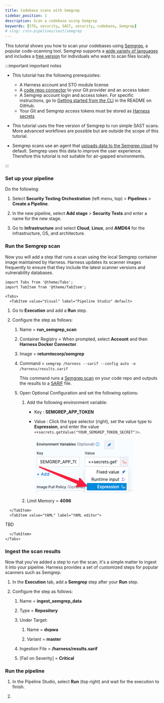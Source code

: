 ```yaml
---
title: Codebase scans with Semgrep
sidebar_position: 1
description: Scan a codebase using Semgrep
keywords: [STO, security, SAST, security, codebase, Semgrep]
# slug: /sto-pipelines/sast/semgrep
---
```


This tutorial shows you how to scan your codebases using [Semgrep](https://semgrep.dev), a popular code-scanning tool. Semgrep supports a [wide variety of languages](https://semgrep.dev/docs/supported-languages/) and includes a [free version](https://semgrep.dev/pricing/) for individuals who want to scan files locally. 

:::important important notes

- This tutorial has the following prerequisites:

  - A Harness account and STO module license
  - A [code repo connector](/docs/platform/connectors/code-repositories/) to your Git provider and an access token  
  - A Semgrep account login and access token. For specific instructions, go to [Getting started from the CLI](https://github.com/semgrep/semgrep#option-2-getting-started-from-the-cli) in the README on GitHub. 
  - Your Git and Semgrep access tokens must be stored as [Harness secrets](/docs/platform/secrets/add-use-text-secrets)

- This tutorial uses the free version of Semgrep to run simple SAST scans. More advanced workflows are possible but are outside the scope of this tutorial.

- Semgrep scans use an agent that [uploads data to the Semgrep cloud](https://semgrep.dev/docs/metrics/) by default. Semgrep uses this data to improve the user experience. Therefore this tutorial is not suitable for air-gapped environments. 

:::

### Set up your pipeline

Do the following:

1. Select **Security Testing Orchestration** (left menu, top) > **Pipelines** > **Create a Pipeline**.

2. In the new pipeline, select **Add stage** > **Security Tests** and enter a name for the new stage.

3. Go to **Infrastructure** and select **Cloud**, **Linux**, and **AMD64** for the infrastructure, OS, and architecture.  


### Run the Semgrep scan

Now you will add a step that runs a scan using the local Semgrep container image maintained by Harness. Harness updates its scanner images frequently to ensure that they include the latest scanner versions and vulnerability databases.  


```mdx-code-block
import Tabs from '@theme/Tabs';
import TabItem from '@theme/TabItem';
```
```mdx-code-block
<Tabs>
  <TabItem value="Visual" label="Pipeline Studio" default>
```

1. Go to **Execution** and add a **Run** step. 

2. Configure the step as follows:

   1. Name = **run_semgrep_scan**

   2. Container Registry = When prompted, select **Account** and then **Harness Docker Connector**. 

   3. Image = **returntocorp/semgrep**

   4. Command = `semgrep /harness --sarif --config auto -o /harness/results.sarif  `

      This command runs a [Semgrep scan](https://semgrep.dev/docs/cli-reference/#semgrep-scan-command-options) on your code repo and outputs the results to a [SARIF](/docs/security-testing-orchestration/use-sto/orchestrate-and-ingest/ingest-sarif-data) file.  

   5. Open Optional Configuration and set the following options:

      1. Add the following environment variable:
         
         - Key : **SEMGREP_APP_TOKEN**
         - Value : Click the type selector (right), set the value type to **Expression**, and enter the value `<+secrets.getValue("YOUR_SEMGREP_TOKEN_SECRET")>`. 

           ![](./static/sast-semgrep-tutorial/set-value-type.png)

      2. Limit Memory = **4096**


```mdx-code-block
  </TabItem>
  <TabItem value="YAML" label="YAML editor">
```
TBD


```mdx-code-block
  </TabItem>
</Tabs>
```

### Ingest the scan results

Now that you've added a step to run the scan, it's a simple matter to ingest it into your pipeline. Harness provides a set of customized steps for popular scanners such as Semgrep. 

1. In the **Execution** tab, add a **Semgrep** step after your **Run** step.

2. Configure the step as follows:

   1. Name = **ingest_semgrep_data**

   2. Type = **Repository**

   3. Under Target:

      1. Name = **dvpwa**

      2. Variant = **master**

   4. Ingestion File = **/harness/results.sarif**

   5. [Fail on Severity] = **Critical**


### Run the pipeline

1. In the Pipeline Studio, select **Run** (top right) and wait for the execution to finish.

2. 

